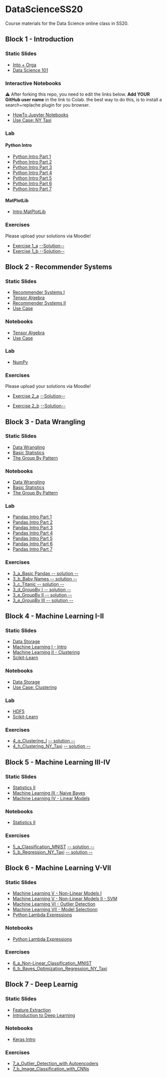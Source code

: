# DataScienceSS20
Course materials for the Data Science online class in SS20.

## Block 1 - Introduction
### Static Slides
* [Into + Orga](Slides/01_a_Intro_and_Orga.pdf)
* [Data Science 101](Slides/01_b_Data_Science_101.pdf)

### Interactive Notebooks
:warning: After forking this repo, you need to edit the links below. **Add YOUR GitHub user name** in the link to Colab. the  best way to do this, is to install a search+replache plugin for you browser.

* [HowTo Jupyter Notebooks](https://colab.research.google.com/github/AyHaski/DataScienceSS20/blob/master/Notebooks/01_a_Jupyter-Intro.ipynb)
* [Use Case: NY Taxi](https://colab.research.google.com/github/AyHaski/DataScienceSS20/blob/master/Notebooks/01_b_UseCase_NY_Taxi.ipynb)

### Lab
#### Python Intro
* [Python Intro Part 1](https://colab.research.google.com/github/AyHaski/DataScienceSS20/blob/master/Notebooks/01_c_Python-Intro/01_variables.ipynb)
* [Python Intro Part 2](https://colab.research.google.com/github/AyHaski/DataScienceSS20/blob/master/Notebooks/01_c_Python-Intro/02_strings.ipynb)
* [Python Intro Part 3](https://colab.research.google.com/github/AyHaski/DataScienceSS20/blob/master/Notebooks/01_c_Python-Intro/03_data_structures.ipynb)
* [Python Intro Part 4](https://colab.research.google.com/github/AyHaski/DataScienceSS20/blob/master/Notebooks/01_c_Python-Intro/04_control_flow.ipynb)
* [Python Intro Part 5](https://colab.research.google.com/github/AyHaski/DataScienceSS20/blob/master/Notebooks/01_c_Python-Intro/05_functions.ipynb)
* [Python Intro Part 6](https://colab.research.google.com/github/AyHaski/DataScienceSS20/blob/master/Notebooks/01_c_Python-Intro/06_classes.ipynb)
* [Python Intro Part 7](https://colab.research.google.com/github/AyHaski/DataScienceSS20/blob/master/Notebooks/01_c_Python-Intro/07_modules.ipynb)
#### MatPlotLib
* [Intro MatPlotLib](https://colab.research.google.com/github/AyHaski/DataScienceSS20/blob/master/Notebooks/01_d_MatplotLib-Intro/Matplotlib-Intro.ipynb)

### Exercises
Please upload your solutions via Moodle!
* [Exercise 1_a](https://colab.research.google.com/github/AyHaski/DataScienceSS20/blob/master/Exercises/1_a_Python.ipynb) [--Solution--](https://colab.research.google.com/github/AyHaski/DataScienceSS20/blob/master/Exercises/1_a_Solution.ipynb)
* [Exercise 1_b](https://colab.research.google.com/github/AyHaski/DataScienceSS20/blob/master/Exercises/1_b_MatplotLib.ipynb)[ --Solution--](https://colab.research.google.com/github/AyHaski/DataScienceSS20/blob/master/Exercises/1_b-Solution.ipynb)

## Block 2 - Recommender Systems

### Static Slides
* [Recommender Systems I](Slides/02_a_Recommender_Systems_I.pdf)
* [Tensor Algebra](Slides/02_b_Tensor_Algebra.pdf )
* [Recommender Systems II](Slides/02_c_Recommender_Systems_II.pdf)
* [Use Case](Slides/02_d_Use_Case_Recommender_System.pdf)

### Notebooks
* [Tensor Algebra](https://colab.research.google.com/github/AyHaski/DataScienceSS20/blob/master/Notebooks/02_b_Tensor_Algebra.ipynb)
* [Use Case](https://colab.research.google.com/github/AyHaski/DataScienceSS20/blob/master/Notebooks/02_c_UseCase_RecommendationSystems.ipynb)

### Lab
* [NumPy](https://colab.research.google.com/github/AyHaski/DataScienceSS20/blob/master/Notebooks/02_d_Numpy.ipynb)


### Exercises
Please upload your solutions via Moodle!
* [Exercise 2_a](https://colab.research.google.com/github/AyHaski/DataScienceSS20/blob/master/Exercises/2_a_Numpy.ipynb) [--Solution--](https://colab.research.google.com/github/AyHaski/DataScienceSS20/blob/master/Exercises/2_a_Solution.ipynb)

* [Exercise 2_b](https://colab.research.google.com/github/AyHaski/DataScienceSS20/blob/master/Exercises/2_b_Recommender_SVD.ipynb) [--Solution--](https://colab.research.google.com/github/AyHaski/DataScienceSS20/blob/master/Exercises/2_b-Solution.ipynb)


## Block 3 - Data Wrangling

### Static Slides
* [Data Wrangling](Slides/03_a_Data_Wrangling.pdf)
* [Basic Statistics](Slides/03_b_Basic_Statistics.pdf)
* [The Group By Pattern](Slides/03_c_Group_By.pdf)


### Notebooks
* [Data Wrangling](https://colab.research.google.com/github/AyHaski/DataScienceSS20/blob/master/Notebooks/3_a_Data_Wrangling.ipynb)
* [Basic Statistics](https://colab.research.google.com/github/AyHaski/DataScienceSS20/blob/master/Notebooks/3_b_Basic_Statistics.ipynb)
* [The Group By Pattern](https://colab.research.google.com/github/AyHaski/DataScienceSS20/blob/master/Notebooks/3_c_GroupBy.ipynb)

### Lab
* [Pandas Intro Part 1](https://colab.research.google.com/github/AyHaski/DataScienceSS20/blob/master/Notebooks/03_c_Pandas-Intro/pandas_01.ipynb)
* [Pandas Intro Part 2](https://colab.research.google.com/github/AyHaski/DataScienceSS20/blob/master/Notebooks/03_c_Pandas-Intro/pandas_02.ipynb)
* [Pandas Intro Part 3](https://colab.research.google.com/github/AyHaski/DataScienceSS20/blob/master/Notebooks/03_c_Pandas-Intro/pandas_03.ipynb)
* [Pandas Intro Part 4](https://colab.research.google.com/github/AyHaski/DataScienceSS20/blob/master/Notebooks/03_c_Pandas-Intro/pandas_04.ipynb)
* [Pandas Intro Part 5](https://colab.research.google.com/github/AyHaski/DataScienceSS20/blob/master/Notebooks/03_c_Pandas-Intro/pandas_05.ipynb)
* [Pandas Intro Part 6](https://colab.research.google.com/github/AyHaski/DataScienceSS20/blob/master/Notebooks/03_c_Pandas-Intro/pandas_06.ipynb)
* [Pandas Intro Part 7](https://colab.research.google.com/github/AyHaski/DataScienceSS20/blob/master/Notebooks/03_c_Pandas-Intro/pandas_07.ipynb)

### Exercises
* [3_a_Basic Pandas](https://colab.research.google.com/github/AyHaski/DataScienceSS20/blob/master/Exercises/3_a_Basic_Pandas.ipynb)[ -- solution --](https://colab.research.google.com/github/AyHaski/DataScienceSS20/blob/master/Exercises/3_a_solution.ipynb)
* [3_b_Baby Names](https://colab.research.google.com/github/AyHaski/DataScienceSS20/blob/master/Exercises/3_b_Baby_Names.ipynb)[ -- solution --](https://colab.research.google.com/github/AyHaski/DataScienceSS20/blob/master/Exercises/3_b_solution.ipynb)
* [3_c_Titanic](https://colab.research.google.com/github/AyHaski/DataScienceSS20/blob/master/Exercises/3_c_Titanic.ipynb )[ -- solution --](https://colab.research.google.com/github/AyHaski/DataScienceSS20/blob/master/Exercises/3_c_solution.ipynb)
* [3_d_GroupBy I](https://colab.research.google.com/github/AyHaski/DataScienceSS20/blob/master/Exercises/3_d_GroupBy_I.ipynb)[ -- solution -- ](https://colab.research.google.com/github/AyHaski/DataScienceSS20/blob/master/Exercises/3_d_solution.ipynb)
* [3_e_GroupBy II](https://colab.research.google.com/github/AyHaski/DataScienceSS20/blob/master/Exercises/3_e_GroupBy_II.ipynb)[ -- solution --](https://colab.research.google.com/github/AyHaski/DataScienceSS20/blob/master/Exercises/3_e_solution.ipynb)
* [3_e_GroupBy III](https://colab.research.google.com/github/AyHaski/DataScienceSS20/blob/master/Exercises/3_f_GroupBy_II.ipynb)[ -- solution --](https://colab.research.google.com/github/AyHaski/DataScienceSS20/blob/master/Exercises/3_f_solution.ipynb)

## Block 4 - Machine Learning I-II

### Static Slides
* [Data Storage](Slides/04_a_Data_Storage.pdf)
* [Machine Learning I - Intro](Slides/04-b_Machine_Learning_I.pdf)
* [Machine Learning II - Clustering](Slides/04_c_Machine_Learning_II.pdf)
* [Scikit-Learn](Slides/04_f_Lab_Scikit-Learn.pdf)


### Notebooks
* [Data Storage](https://colab.research.google.com/github/AyHaski/DataScienceSS20/blob/master/Notebooks/04_a_Data_Storage.ipynb)
* [Use Case: Clustering](https://colab.research.google.com/github/AyHaski/DataScienceSS20/blob/master/Notebooks/04_d_UseCase_NY_Taxy_II.ipynb)

### Lab
* [HDF5](https://colab.research.google.com/github/AyHaski/DataScienceSS20/blob/master/Notebooks/04_e_Lab_HDF5.ipynb)
* [Scikit-Learn](https://colab.research.google.com/github/AyHaski/DataScienceSS20/blob/master/Notebooks/04_f_Lab_Scikit_Learn.ipynb)


### Exercises
* [4_g_Clustering_I](https://colab.research.google.com/github/AyHaski/DataScienceSS20/blob/master/Exercises/4_g_Clustering_I.ipynb) [ -- solution --](https://colab.research.google.com/github/AyHaski/DataScienceSS20/blob/master/Exercises/4_g_Clustering_I_solution.ipynb)
* [4_h_Clustering_NY_Taxi](https://colab.research.google.com/github/AyHaski/DataScienceSS20/blob/master/Exercises/4_h_Clustering_II_NY_Taxy_II.ipynb) [ -- solution --](https://colab.research.google.com/github/AyHaski/DataScienceSS20/blob/master/Exercises/4_h_Clustering_II_NY_Taxy_II_solution.ipynb)


## Block 5 - Machine Learning III-IV

### Static Slides
* [Statistics II](Slides/05_a_Statistics_II.pdf)
* [Machine Learning III - Naive Bayes](Slides/05_b_Machine_Learning_III_bayes.pdf)
* [Machine Learning IV - Linear Models](Slides/05_c_Machine_Learning_IV_linear.pdf)


### Notebooks
* [Statistics II](https://colab.research.google.com/github/AyHaski/DataScienceSS20/blob/master/Notebooks/05_a_Statistics_Part_II.ipynb)

### Exercises
* [5_a_Classification_MNIST](https://colab.research.google.com/github/AyHaski/DataScienceSS20/blob/master/Exercises/5_a_Classification.ipynb)  [ -- solution --](https://colab.research.google.com/github/AyHaski/DataScienceSS20/blob/master/Exercises/5_a_Classification_solution.ipynb)
* [5_b_Regression_NY_Taxi](https://colab.research.google.com/github/AyHaski/DataScienceSS20/blob/master/Exercises/5_b_Regression_NY_Taxy.ipynb)  [ -- solution --](https://colab.research.google.com/github/AyHaski/DataScienceSS20/blob/master/Exercises/5_b_Regression_NY_Taxi_solution.ipynb)


## Block 6 - Machine Learning V-VII

### Static Slides
* [Machine Learning V - Non-Linear Models I](Slides/06_a_Machine_Learning_V_nonlinear_models_part_I.pdf)
* [Machine Learning V - Non-Linear Models II - SVM](Slides/06_b_Machine_Learning_V_nonlinear_models_part_II.pdf)
* [Machine Learning VI - Outlier Detection](Slides/06_c_Machine_Learning_VI_outlier_detection.pdf)
* [Machine Learning VII - Model Selectionn](Slides/06_d_Machine_Learning_VII_Model_Selection.pdf)
* [Python Lambda Expressions](Slides/06_e_Python_lambda.pdf)

### Notebooks
* [Python Lambda Expressions](https://colab.research.google.com/github/AyHaski/DataScienceSS20/blob/master/Notebooks/06_Lambda_Operators.ipynb)

### Exercises
* [6_a_Non-Linear_Classification_MNIST](https://colab.research.google.com/github/AyHaski/DataScienceSS20/blob/master/Exercises/6_a_Non-Linear_Classification.ipynb)
* [6_b_Bayes_Optimization_Regression_NY_Taxi](https://colab.research.google.com/github/AyHaski/DataScienceSS20/blob/master/Exercises/6_b_AutoSkLearn_Regression_NY_Taxy.ipynb)

## Block 7 - Deep Learnig

### Static Slides
* [Feature Extraction ](Slides/07_a_Machine_Learning_VII_Feature_Extraction.pdf)
* [Introduction to Deep Learning](Slides/07_b_Deep_Learning_Introduction.pdf)

### Notebooks
* [Keras Intro](https://colab.research.google.com/github/AyHaski/DataScienceSS20/blob/master/Notebooks/07_c_keras_intro.ipynb)

### Exercises
* [7_a_Outlier_Detection_with Autoencoders](https://colab.research.google.com/github/AyHaski/DataScienceSS20/blob/master/Exercises/7_a_Autoencoder.ipynb)
* [7_b_Image_Classification_with_CNNs](https://colab.research.google.com/github/AyHaski/DataScienceSS20/blob/master/Exercises/7_b_CNNs.ipynb)


